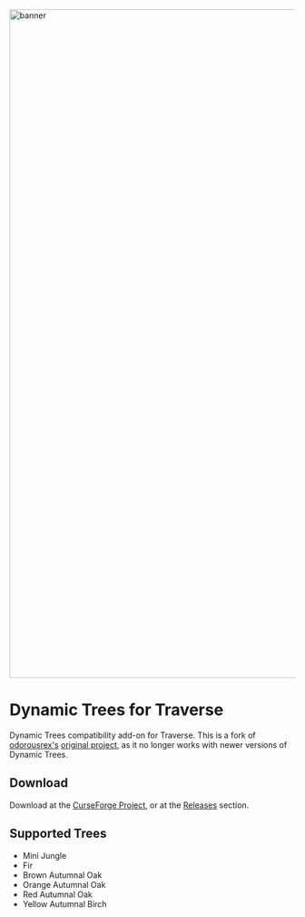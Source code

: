 <img src="https://github.com/Harleyoc1/DynamicTreesTraverse/blob/master/src/main/resources/dtt-cover.png?raw=true" alt="banner" width="1176"/>

# Dynamic Trees for Traverse
Dynamic Trees compatibility add-on for Traverse. This is a fork of [odorousrex's](https://github.com/odorousrex) [original project](https://github.com/odorousrex/DynamicTreesTraverse), as it no longer works with newer versions of Dynamic Trees. 

## Download
Download at the [CurseForge Project](https://www.curseforge.com/minecraft/mc-mods/dynamic-trees-traverse), or at the [Releases](https://github.com/Harleyoc1/DynamicTreesTraverse/releases) section.

## Supported Trees
- Mini Jungle
- Fir
- Brown Autumnal Oak
- Orange Autumnal Oak
- Red Autumnal Oak
- Yellow Autumnal Birch
